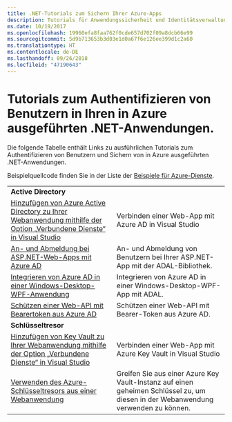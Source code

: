 ```yaml
---
title: .NET-Tutorials zum Sichern Ihrer Azure-Apps
description: Tutorials für Anwendungssicherheit und Identitätsverwaltung in Ihren in Azure ausgeführten .NET-Anwendungen.
ms.date: 10/19/2017
ms.openlocfilehash: 19960efa8faa762f0cde657d702f09a8dcb66e99
ms.sourcegitcommit: 5d9b713653b3d03e1d0a67f6e126ee399d1c2a60
ms.translationtype: HT
ms.contentlocale: de-DE
ms.lasthandoff: 09/26/2018
ms.locfileid: "47190643"
---
```

# <a name="tutorials-for-authenticating-users-in-your-net-apps-running-on-azure"></a>Tutorials zum Authentifizieren von Benutzern in Ihren in Azure ausgeführten .NET-Anwendungen.

Die folgende Tabelle enthält Links zu ausführlichen Tutorials zum Authentifizieren von Benutzern und Sichern von in Azure ausgeführten .NET-Anwendungen.

Beispielquellcode finden Sie in der Liste der [Beispiele für Azure-Dienste](https://azure.microsoft.com/resources/samples/?platform=dotnet).

| | |
|---|---|
|**Active Directory**||
| [Hinzufügen von Azure Active Directory zu Ihrer Webanwendung mithilfe der Option „Verbundene Dienste“ in Visual Studio][5] | Verbinden einer Web-App mit Azure AD in Visual Studio |
| [An- und Abmeldung bei ASP.NET-Web-Apps mit Azure AD][1] | An- und Abmeldung von Benutzern bei Ihrer ASP.NET-App mit der ADAL-Bibliothek. |
| [Integrieren von Azure AD in einer Windows-Desktop-WPF-Anwendung][2]| Integrieren von Azure AD in einer Windows-Desktop-WPF-App mit ADAL. | 
| [Schützen einer Web-API mit Bearertoken aus Azure AD][3] | Schützen einer Web-API mit Bearer-Token aus Azure AD. |
|**Schlüsseltresor**||
| [Hinzufügen von Key Vault zu Ihrer Webanwendung mithilfe der Option „Verbundene Dienste“ in Visual Studio][6] | Verbinden einer Web-App mit Azure Key Vault in Visual Studio |
| [Verwenden des Azure-Schlüsseltresors aus einer Webanwendung][4] | Greifen Sie aus einer Azure Key Vault-Instanz auf einen geheimen Schlüssel zu, um diesen in der Webanwendung verwenden zu können. | 

[1]: /azure/active-directory/develop/active-directory-devquickstarts-webapp-dotnet
[2]: /azure/active-directory/develop/active-directory-devquickstarts-dotnet
[3]: /azure/active-directory/develop/active-directory-devquickstarts-webapi-dotnet
[4]: /azure/key-vault/key-vault-use-from-web-application
[5]: /azure/active-directory/develop/vs-active-directory-add-connected-service
[6]: /azure/key-vault/vs-key-vault-add-connected-service